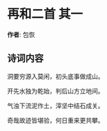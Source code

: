 # 再和二首  其一

**作者**: 包恢

## 诗词内容

洞要穷源入莫闲，初头底事做成山。

开先水独为乾始，判后山方立地间。

气浊下流泥作土，滓坚中结石成关。

奇哉故迹皆堪验，何日重来更共攀。

